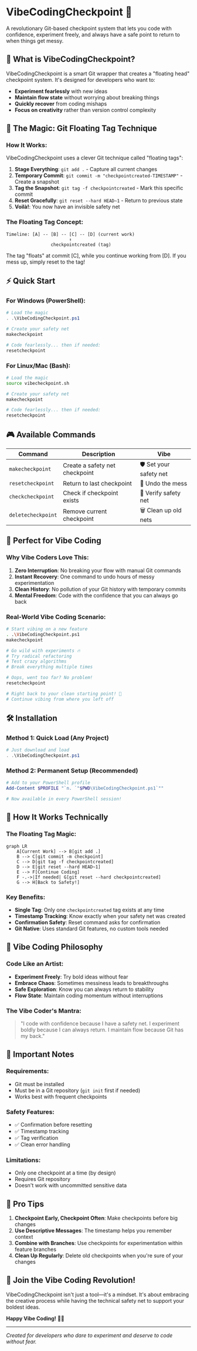 # VibeCodingCheckpoint 🎯

A revolutionary Git-based checkpoint system that lets you code with confidence, experiment freely, and always have a safe point to return to when things get messy.

## 🚀 What is VibeCodingCheckpoint?

VibeCodingCheckpoint is a smart Git wrapper that creates a "floating head" checkpoint system. It's designed for developers who want to:
- **Experiment fearlessly** with new ideas
- **Maintain flow state** without worrying about breaking things
- **Quickly recover** from coding mishaps
- **Focus on creativity** rather than version control complexity

## 🧠 The Magic: Git Floating Tag Technique

### How It Works:

VibeCodingCheckpoint uses a clever Git technique called "floating tags":

1. **Stage Everything**: `git add .` - Capture all current changes
2. **Temporary Commit**: `git commit -m "checkpointcreated-TIMESTAMP"` - Create a snapshot
3. **Tag the Snapshot**: `git tag -f checkpointcreated` - Mark this specific commit
4. **Reset Gracefully**: `git reset --hard HEAD~1` - Return to previous state
5. **Voilà!**: You now have an invisible safety net

### The Floating Tag Concept:

```
Timeline: [A] -- [B] -- [C] -- [D] (current work)
                        ↑
                 checkpointcreated (tag)
```

The tag "floats" at commit [C], while you continue working from [D]. If you mess up, simply reset to the tag!

## ⚡ Quick Start

### For Windows (PowerShell):
```powershell
# Load the magic
. .\VibeCodingCheckpoint.ps1

# Create your safety net
makecheckpoint

# Code fearlessly... then if needed:
resetcheckpoint
```

### For Linux/Mac (Bash):
```bash
# Load the magic
source vibecheckpoint.sh

# Create your safety net
makecheckpoint

# Code fearlessly... then if needed:
resetcheckpoint
```

## 🎮 Available Commands

| Command | Description | Vibe |
|---------|-------------|------|
| `makecheckpoint` | Create a safety net checkpoint | 🛡️ Set your safety net |
| `resetcheckpoint` | Return to last checkpoint | 🔄 Undo the mess |
| `checkcheckpoint` | Check if checkpoint exists | 👀 Verify safety net |
| `deletecheckpoint` | Remove current checkpoint | 🗑️ Clean up old nets |

## 🎯 Perfect for Vibe Coding

### Why Vibe Coders Love This:

1. **Zero Interruption**: No breaking your flow with manual Git commands
2. **Instant Recovery**: One command to undo hours of messy experimentation
3. **Clean History**: No pollution of your Git history with temporary commits
4. **Mental Freedom**: Code with the confidence that you can always go back

### Real-World Vibe Coding Scenario:

```bash
# Start vibing on a new feature
. .\VibeCodingCheckpoint.ps1
makecheckpoint

# Go wild with experiments 🔥
# Try radical refactoring
# Test crazy algorithms  
# Break everything multiple times

# Oops, went too far? No problem!
resetcheckpoint

# Right back to your clean starting point! 🎉
# Continue vibing from where you left off
```

## 🛠️ Installation

### Method 1: Quick Load (Any Project)
```powershell
# Just download and load
. .\VibeCodingCheckpoint.ps1
```

### Method 2: Permanent Setup (Recommended)
```powershell
# Add to your PowerShell profile
Add-Content $PROFILE "`n. `"$PWD\VibeCodingCheckpoint.ps1`""

# Now available in every PowerShell session!
```

## 🔧 How It Works Technically

### The Floating Tag Magic:

```mermaid
graph LR
    A[Current Work] --> B[git add .]
    B --> C[git commit -m checkpoint]
    C --> D[git tag -f checkpointcreated]
    D --> E[git reset --hard HEAD~1]
    E --> F[Continue Coding]
    F -.->|If needed| G[git reset --hard checkpointcreated]
    G --> H[Back to Safety!]
```

### Key Benefits:
- **Single Tag**: Only one `checkpointcreated` tag exists at any time
- **Timestamp Tracking**: Know exactly when your safety net was created
- **Confirmation Safety**: Reset command asks for confirmation
- **Git Native**: Uses standard Git features, no custom tools needed

## 🎨 Vibe Coding Philosophy

### Code Like an Artist:
- **Experiment Freely**: Try bold ideas without fear
- **Embrace Chaos**: Sometimes messiness leads to breakthroughs
- **Safe Exploration**: Know you can always return to stability
- **Flow State**: Maintain coding momentum without interruptions

### The Vibe Coder's Mantra:
> "I code with confidence because I have a safety net. I experiment boldly because I can always return. I maintain flow because Git has my back."

## 🚨 Important Notes

### Requirements:
- Git must be installed
- Must be in a Git repository (`git init` first if needed)
- Works best with frequent checkpoints

### Safety Features:
- ✅ Confirmation before resetting
- ✅ Timestamp tracking
- ✅ Tag verification
- ✅ Clean error handling

### Limitations:
- Only one checkpoint at a time (by design)
- Requires Git repository
- Doesn't work with uncommitted sensitive data

## 🌟 Pro Tips

1. **Checkpoint Early, Checkpoint Often**: Make checkpoints before big changes
2. **Use Descriptive Messages**: The timestamp helps you remember context
3. **Combine with Branches**: Use checkpoints for experimentation within feature branches
4. **Clean Up Regularly**: Delete old checkpoints when you're sure of your changes

## 🎊 Join the Vibe Coding Revolution!

VibeCodingCheckpoint isn't just a tool—it's a mindset. It's about embracing the creative process while having the technical safety net to support your boldest ideas.

**Happy Vibe Coding!** 🚀✨

---
*Created for developers who dare to experiment and deserve to code without fear.*
